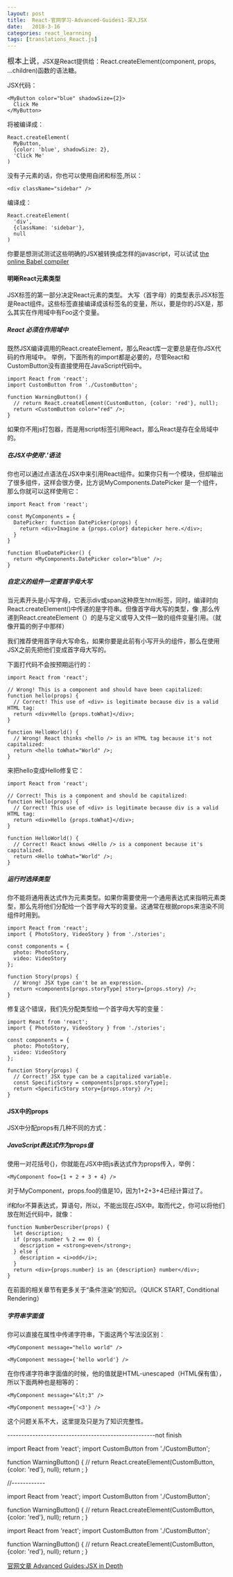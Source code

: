 ```yaml
---
layout: post
title:  React-官网学习-Advanced-Guides1-深入JSX
date:   2018-3-16
categories: react_learnning
tags: [translations_React.js]
---
```

<big>根本上说</big>，JSX是React提供给：React.createElement(component, props, ...children)函数的语法糖。

JSX代码：

```
<MyButton color="blue" shadowSize={2}>
  Click Me
</MyButton>

```
将被编译成：

```
React.createElement(
  MyButton,
  {color: 'blue', shadowSize: 2},
  'Click Me'
)
```
没有子元素的话，你也可以使用自闭和标签,所以：

```
<div className="sidebar" />
```
编译成：

```
React.createElement(
  'div',
  {className: 'sidebar'},
  null
)

```
你要是想测试测试这些明确的JSX被转换成怎样的javascript，可以试试 [the online Babel compiler](https://babeljs.io/repl/#?presets=react&code_lz=GYVwdgxgLglg9mABACwKYBt1wBQEpEDeAUIogE6pQhlIA8AJjAG4B8AEhlogO5xnr0AhLQD0jVgG4iAXyJA)

#### 明晰React元素类型

JSX标签的第一部分决定React元素的类型。
大写（首字母）的类型表示JSX标签是React组件。这些标签直接编译成该标签名的变量，所以，要是你的JSX是<Foo />，那么其实在作用域中有Foo这个变量。

##### React 必须在作用域中

既然JSX编译调用的React.createElement，那么React库一定要总是在你JSX代码的作用域中。
举例，下面所有的import都是必要的，尽管React和CustomButton没有直接使用在JavaScript代码中。
```
import React from 'react';
import CustomButton from './CustomButton';

function WarningButton() {
  // return React.createElement(CustomButton, {color: 'red'}, null);
  return <CustomButton color="red" />;
}

```

如果你不用js打包器，而是用script标签引用React，那么React是存在全局域中的。

##### 在JSX中使用'.'语法

你也可以通过点语法在JSX中来引用React组件。如果你只有一个模块，但却输出了很多组件，这样会很方便，比方说MyComponents.DatePicker 是一个组件，那么你就可以这样使用它：

```
import React from 'react';

const MyComponents = {
  DatePicker: function DatePicker(props) {
    return <div>Imagine a {props.color} datepicker here.</div>;
  }
}

function BlueDatePicker() {
  return <MyComponents.DatePicker color="blue" />;
}

```

##### 自定义的组件一定要首字母大写

当元素开头是小写字母，它表示div或span这种原生html标签，同时，编译时向React.createElement()中传递的是字符串。但像首字母大写的类型，像<Foo/> ,那么传递到React.createElement（）的是与定义或导入文件一致的组件变量引用。（就像开篇的例子中那样）

我们推荐使用首字母大写命名，如果你要是此前有小写开头的组件，那么在使用JSX之前先把他们变成首字母大写的。

下面打代码不会按预期运行的：
```
import React from 'react';

// Wrong! This is a component and should have been capitalized:
function hello(props) {
  // Correct! This use of <div> is legitimate because div is a valid HTML tag:
  return <div>Hello {props.toWhat}</div>;
}

function HelloWorld() {
  // Wrong! React thinks <hello /> is an HTML tag because it's not capitalized:
  return <hello toWhat="World" />;
}

```
来把hello变成Hello修复它：

```
import React from 'react';

// Correct! This is a component and should be capitalized:
function Hello(props) {
  // Correct! This use of <div> is legitimate because div is a valid HTML tag:
  return <div>Hello {props.toWhat}</div>;
}

function HelloWorld() {
  // Correct! React knows <Hello /> is a component because it's capitalized.
  return <Hello toWhat="World" />;
}
```

##### 运行时选择类型

你不能将通用表达式作为元素类型。如果你需要使用一个通用表达式来指明元素类型，那么先将他们分配给一个首字母大写的变量。这通常在根据props来渲染不同组件时用到。

```
import React from 'react';
import { PhotoStory, VideoStory } from './stories';

const components = {
  photo: PhotoStory,
  video: VideoStory
};

function Story(props) {
  // Wrong! JSX type can't be an expression.
  return <components[props.storyType] story={props.story} />;
}
```

修复这个错误，我们先分配类型给一个首字母大写的变量：

```
import React from 'react';
import { PhotoStory, VideoStory } from './stories';

const components = {
  photo: PhotoStory,
  video: VideoStory
};

function Story(props) {
  // Correct! JSX type can be a capitalized variable.
  const SpecificStory = components[props.storyType];
  return <SpecificStory story={props.story} />;
}

```

#### JSX中的props

JSX中分配props有几种不同的方式：

##### JavaScript表达式作为props值

使用一对花括号{}，你就能在JSX中把js表达式作为props传入，举例：

```
<MyComponent foo={1 + 2 + 3 + 4} />
```
对于MyComponent，props.foo的值是10，因为1+2+3+4已经计算过了。

if和for不算表达式，算语句，所以，不能出现在JSX中。取而代之，你可以将他们放在附近代码中，就像：

```
function NumberDescriber(props) {
  let description;
  if (props.number % 2 == 0) {
    description = <strong>even</strong>;
  } else {
    description = <i>odd</i>;
  }
  return <div>{props.number} is an {description} number</div>;
}

```
在前面的相关章节有更多关于“条件渲染”的知识。（QUICK START, Conditional Rendering）

##### 字符串字面值
你可以直接在属性中传递字符串，下面这两个写法没区别：
```
<MyComponent message="hello world" />

<MyComponent message={'hello world'} />

```
在你传递字符串字面值的时候，他的值就是HTML-unescaped（HTML保有值），所以下面两种也是相等的：
```
<MyComponent message="&lt;3" />

<MyComponent message={'<3'} />

```

这个问题关系不大，这里提及只是为了知识完整性。

-----------------------------------------------------not finish



import React from 'react';
import CustomButton from './CustomButton';

function WarningButton() {
  // return React.createElement(CustomButton, {color: 'red'}, null);
  return <CustomButton color="red" />;
}


//------------

import React from 'react';
import CustomButton from './CustomButton';

function WarningButton() {
  // return React.createElement(CustomButton, {color: 'red'}, null);
  return <CustomButton color="red" />;
}



import React from 'react';
import CustomButton from './CustomButton';

function WarningButton() {
  // return React.createElement(CustomButton, {color: 'red'}, null);
  return <CustomButton color="red" />;
}



















































[官网文章 Advanced Guides:JSX in Depth](https://reactjs.org/docs/thinking-in-react.html)
